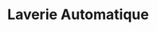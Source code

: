 ---
title: "Laverie Automatique"
url: /boulogne-sur-mer/laverie-automatique/
shop: blanchisserie
---
